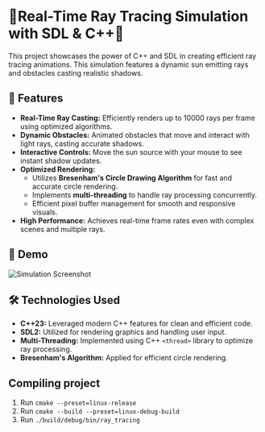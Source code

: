 ﻿# 🌟Real-Time Ray Tracing Simulation with SDL & C++🌟

This project showcases the power of C++ and SDL in creating efficient ray tracing animations.
This simulation features a dynamic sun emitting rays and obstacles casting realistic shadows.

## 🚀 Features

- **Real-Time Ray Casting:** Efficiently renders up to 10000 rays per frame using optimized algorithms.
- **Dynamic Obstacles:** Animated obstacles that move and interact with light rays, casting accurate shadows.
- **Interactive Controls:** Move the sun source with your mouse to see instant shadow updates.
- **Optimized Rendering:**
  - Utilizes **Bresenham's Circle Drawing Algorithm** for fast and accurate circle rendering.
  - Implements **multi-threading** to handle ray processing concurrently.
  - Efficient pixel buffer management for smooth and responsive visuals.
- **High Performance:** Achieves real-time frame rates even with complex scenes and multiple rays.

## 🎨 Demo

![Simulation Screenshot](./demo.gif)

## 🛠️ Technologies Used

- **C++23:** Leveraged modern C++ features for clean and efficient code.
- **SDL2:** Utilized for rendering graphics and handling user input.
- **Multi-Threading:** Implemented using C++ `<thread>` library to optimize ray processing.
- **Bresenham's Algorithm:** Applied for efficient circle rendering.

## Compiling project

1. Run `cmake --preset=linux-release`
2. Run `cmake --build --preset=linux-debug-build`
3. Run `./build/debug/bin/ray_tracing`
